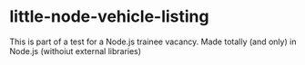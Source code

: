 # little-node-vehicle-listing
This is part of a test for a Node.js trainee vacancy. Made totally (and only) in Node.js (withoiut external libraries)

